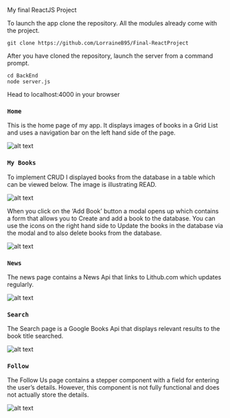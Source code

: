 My final ReactJS Project

To launch the app clone the repository. All the modules already come with the project.
```
git clone https://github.com/LorraineB95/Final-ReactProject
```
After you have cloned the repository, launch the server from a command prompt.

```
cd BackEnd
node server.js
```

Head to localhost:4000 in your browser 

### `Home`

This is the home page of my app. It displays images of books in a Grid List and uses a navigation bar on the left hand side of the page.

![alt text](https://i.imgur.com/Lrtzih1.png)

### `My Books`

To implement CRUD I displayed books from the database in a table which can be viewed below. The image is illustrating READ.

![alt text](https://i.imgur.com/DfmVlc1.png)

When you click on the ‘Add Book’ button a modal opens up which contains a form that allows you to Create and add a book to the database. You can use the icons on the right hand side to Update the books in the database via the modal and to also delete books from the database.

![alt text](https://i.imgur.com/YD1WJXb.png)

### `News`

The news page contains a News Api that links to Lithub.com which updates regularly.

![alt text](https://i.imgur.com/usIKvHF.png)

### `Search`

The Search page is a Google Books Api that displays relevant results to the book title searched.

![alt text](https://i.imgur.com/vOySmpv.png)

### `Follow`

The Follow Us page contains a stepper component with a field for entering the user’s details. However, this component is not fully functional and does not actually store the details.

![alt text](https://i.imgur.com/vpCKnEm.png) 
